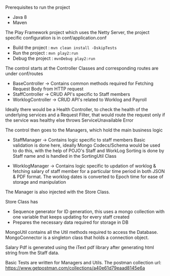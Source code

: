 
Prerequisites to run the project
- Java 8
- Maven

The Play Framework project which uses the Netty Server, 
the project specific configuration is in conf/application.conf
- Build the project : ```mvn clean install -DskipTests ```
- Run the project : ``` mvn play2:run ```
- Debug the project : ``` mvnDebug play2:run ```

 
The control starts at the Controller Classes and corresponding 
routes are under conf/routes

- BaseController -> Contains common methods required for Fetching 
Request Body from HTTP request
- StaffController -> CRUD API's specific to Staff members
- WorklogController -> CRUD API's related to Worklog and Payroll 

Ideally there would be a Health Controller, to check the health of the underlying services
and a Request Filter, that would route the request only if the service was healthy
else throws ServiceUnavailable Error

The control then goes to the Managers, which hold the main business logic
- StaffManager -> Contains logic specific to staff members
Basic validation is done here, ideally Mongo Codecs/Schema would be used to do this,
with the help of POJO's Staff and WorkLog
Sorting is done by Staff name and is handled in the SortingUtil Class

- WorklogManager -> Contains logic specific to updation of worklog 
& fetching salary of staff member for a particular time period in both
JSON & PDF format.
The worklog dates is converted to Epoch time for ease of storage and manipulation

The Manager is also injected with the Store Class.

Store Class has
- Sequence generator for ID generation, this uses a mongo collection 
with one variable that keeps updating for every staff created
- Prepares the necessary data required for storage in DB

MongoUtil contains all the Util methods required to access the Database.
MongoConnector is a singleton class that holds a connection object.

Salary Pdf is generated using the iText pdf library after generating html string 
from the Staff data.

Basic Tests are written for Managers and Utils.
The postman collection url: https://www.getpostman.com/collections/a40e61d79eaad8145e6a





